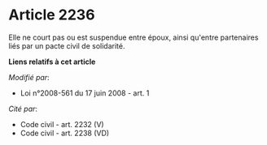 # Article 2236

Elle ne court pas ou est suspendue entre époux, ainsi qu'entre partenaires liés par un pacte civil de solidarité.

**Liens relatifs à cet article**

_Modifié par_:

  - Loi n°2008-561 du 17 juin 2008 - art. 1

_Cité par_:

  - Code civil - art. 2232 (V)
  - Code civil - art. 2238 (VD)
